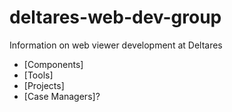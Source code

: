 # deltares-web-dev-group
Information on web viewer development at Deltares

* [Components]
* [Tools]
* [Projects]
* [Case Managers]?
